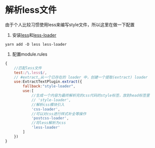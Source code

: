 # 解析less文件

由于个人比较习惯使用less来编写style文件，所以这里在做一下配置

1. 安装[less](http://lesscss.org/)和[less-loader](https://github.com/webpack-contrib/less-loader)

```text
yarn add -D less less-loader
```

1. 配置module.rules

```javascript
{
    //匹配less文件
    test:/\.less$/,
    // #extract,从一个已存在的 loader 中，创建一个提取(extract) loader
    use:ExtractTextPlugin.extract({
        fallback:"style-loader",
        use:[
            //生成一个内容为最终解析完的css代码的style标签，放到head标签里
            // 'style-loader',
            //解析css模块引入
            'css-loader',
            //可以对css进行样式补全等操作
            'postcss-loader',
            //将less解析为css
            'less-loader'
        ]
    })
}
```

